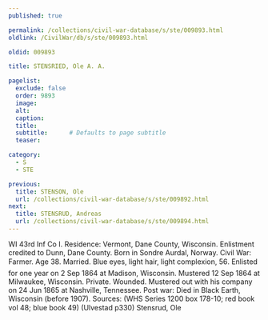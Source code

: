 ```yaml
---
published: true

permalink: /collections/civil-war-database/s/ste/009893.html
oldlink: /CivilWar/db/s/ste/009893.html

oldid: 009893

title: STENSRIED, Ole A. A.

pagelist:
  exclude: false
  order: 9893
  image: 
  alt:
  caption:
  title:
  subtitle:      # Defaults to page subtitle
  teaser:

category: 
  - S 
  - STE

previous:
  title: STENSON, Ole
  url: /collections/civil-war-database/s/ste/009892.html  
next:
  title: STENSRUD, Andreas
  url: /collections/civil-war-database/s/ste/009894.html   
---
```

WI 43rd Inf Co I. Residence: Vermont, Dane County, Wisconsin. Enlistment credited to Dunn, Dane County. Born in Sondre Aurdal, Norway. Civil War: Farmer. Age 38. Married. Blue eyes, light hair, light complexion, 5&#146;6&#148;. Enlisted for one year on 2 Sep 1864 at Madison, Wisconsin. Mustered 12 Sep 1864 at Milwaukee, Wisconsin. Private. Wounded. Mustered out with his company on 24 Jun 1865 at Nashville, Tennessee. Post war: Died in Black Earth, Wisconsin (before 1907). Sources: (WHS Series 1200 box 178-10; red book vol 48; blue book 49) (Ulvestad p330) &#147;Stensrud, Ole&#148;